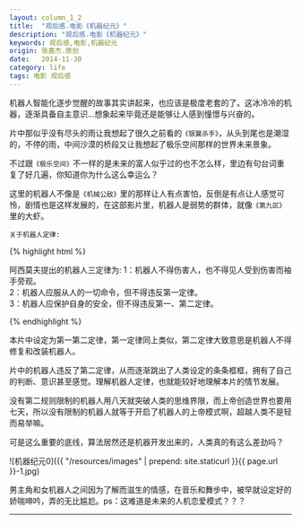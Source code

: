 ```yaml
---
layout: column_1_2
title:  "观后感.电影《机器纪元》"
description: "观后感.电影《机器纪元》"
keywords: 观后感,电影,机器纪元
origin: 张嘉杰.原创
date:   2014-11-30
category: life
tags: 电影 观后感
---
```

机器人智能化逐步觉醒的故事其实讲起来，也应该是极度老套的了。这冰冷冷的机器，逐渐具备自主意识...想象起来毕竟还是能够让人感到憧憬与兴奋的。 
<!--more-->

片中那似乎没有尽头的雨让我想起了很久之前看的`《银翼杀手》`，从头到尾也是潮湿的，不停的雨，中间沙漠的桥段又让我想起了极乐空间那样的世界未来景象。

不过跟`《极乐空间》`不一样的是未来的富人似乎过的也不怎么样，里边有句台词重复了好几遍，你知道你为什么这么幸运么？

这里的机器人不像是`《机械公敌》`里的那样让人有点害怕，反倒是有点让人感觉可怜，剧情也是这样发展的，在这部影片里，机器人是弱势的群体，就像`《第九区》`里的大虾。

`关于机器人定律:`

{% highlight html %}

阿西莫夫提出的机器人三定律为:
1：机器人不得伤害人，也不得见人受到伤害而袖手旁观。  
2：机器人应服从人的一切命令，但不得违反第一定律。  
3：机器人应保护自身的安全，但不得违反第一、第二定律。

{% endhighlight %}

本片中设定为第一第二定律，第一定律同上类似，第二定律大致意思是机器人不得修复和改装机器人。

片中的机器人违反了第二定律，从而逐渐跳出了人类设定的条条框框，拥有了自己的判断、意识甚至感觉。理解机器人定律，也就能较好地理解本片的情节发展。

没有第二规则限制的机器人用八天就突破人类的思维界限，而上帝创造世界也要用七天，所以没有限制的机器人就等于开启了机器人的上帝模式啊，超越人类不是轻而易举嘛。

可是这么重要的底线，算法居然还是机器开发出来的，人类真的有这么差劲吗？

![机器纪元0]({{ "/resources/images" | prepend: site.staticurl }}{{ page.url }}-1.jpg)

男主角和女机器人之间因为了解而滋生的情感，在音乐和舞步中，被早就设定好的娇喘呻吟，弄的无比尴尬。ps：这难道是未来的人机恋爱模式？？？

---------------------------------------